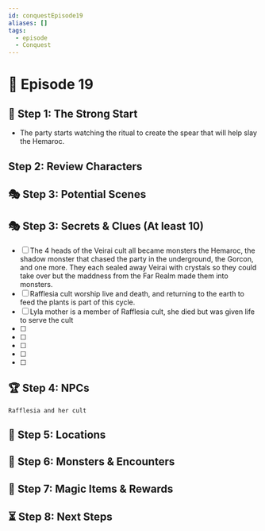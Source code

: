```yaml
---
id: conquestEpisode19
aliases: []
tags:
  - episode
  - Conquest
---
```


# 📜 Episode 19 

## 🎯 Step 1: The Strong Start  
- The party starts watching the ritual to create the spear that will help slay the Hemaroc.

## Step 2: Review Characters

## 🎭 Step 3: Potential Scenes  

## 🎭 Step 3: Secrets & Clues (At least 10)  
- [ ] The 4 heads of the Veirai cult all became monsters the Hemaroc, the shadow monster that chased the party in the underground, the Gorcon, and one more. They each sealed away Veirai with crystals so they could take over but the maddness from the Far Realm made them into monsters.
- [ ] Rafflesia cult worship live and death, and returning to the earth to feed the plants is part of this cycle.
- [ ] Lyla mother is a member of Rafflesia cult, she died but was given life to serve the cult
- [ ] 
- [ ] 
- [ ] 
- [ ] 
- [ ] 

## 🏆 Step 4: NPCs  
    Rafflesia and her cult

## 🏰 Step 5: Locations  

## 🎲 Step 6: Monsters & Encounters  

## 🎁 Step 7: Magic Items & Rewards  

## ⏳ Step 8: Next Steps  


